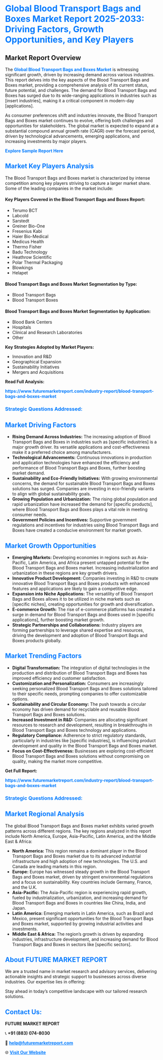 <h1 style="color: #007BFF;">Global Blood Transport Bags and Boxes Market Report 2025-2033: Driving Factors, Growth Opportunities, and Key Players</h1>

<section id="overview">
<h2>Market Report Overview</h2>
<p>The <a href="https://www.futuremarketreport.com/industry-report/blood-transport-bags-and-boxes-market" style="color: #007BFF; text-decoration: none;"><strong>Global Blood Transport Bags and Boxes Market</strong></a> is witnessing significant growth, driven by increasing demand across various industries. This report delves into the key aspects of the Blood Transport Bags and Boxes market, providing a comprehensive analysis of its current status, future potential, and challenges. The demand for Blood Transport Bags and Boxes has surged due to its wide-ranging applications in industries such as [insert industries], making it a critical component in modern-day [applications].</p>
<p>As consumer preferences shift and industries innovate, the Blood Transport Bags and Boxes market continues to evolve, offering both challenges and opportunities for stakeholders. The global market is expected to expand at a substantial compound annual growth rate (CAGR) over the forecast period, driven by technological advancements, emerging applications, and increasing investments by major players.</p>
</section>

<section id="overview">
<p><a href="https://www.futuremarketreport.com/request-sample/reportId=78080" style="color: #007BFF; text-decoration: none;"><strong>Explore Sample Report Here</strong></a></p>
</section>

<section id="key-players">
<h2 style="color: #007BFF;">Market Key Players Analysis</h2>
<p>The Blood Transport Bags and Boxes market is characterized by intense competition among key players striving to capture a larger market share. Some of the leading companies in the market include:</p>
<h4>Key Players Covered in the Blood Transport Bags and Boxes Report:</h4>
<ul><li>Terumo BCT</li><li>Labcold</li><li>Sarstedt</li><li>Greiner Bio-One</li><li>Fresenius Kabi</li><li>Haier Bio-Medical</li><li>Medicus Health</li><li>Thermo Fisher</li><li>Badu Technology</li><li>Heathrow Scientific</li><li>Polar Thermal Packaging</li><li>Blowkings</li><li>Helapet</li></ul>
<h4>Blood Transport Bags and Boxes Market Segmentation by Type:</h4>
<ul><li>Blood Transport Bags</li><li>Blood Transport Boxes</li></ul>

<h4>Blood Transport Bags and Boxes Market Segmentation by Application:</h4>
<ul><li>Blood Bank Centers</li><li>Hospitals</li><li>Clinical and Research Laboratories</li><li>Other</li></ul>
<p><strong>Key Strategies Adopted by Market Players:</strong></p>
<ul>
<li>Innovation and R&D</li>
<li>Geographical Expansion</li>
<li>Sustainability Initiatives</li>
<li>Mergers and Acquisitions</li>
</ul>
</section>

<section>
<p><strong>Read Full Analysis: </strong></p><a href="https://www.futuremarketreport.com/industry-report/blood-transport-bags-and-boxes-market" style="color: #007BFF; text-decoration: none;"><strong>https://www.futuremarketreport.com/industry-report/blood-transport-bags-and-boxes-market</strong></a>
<h3 style="color: #007BFF;">Strategic Questions Addressed:</h3>
</section>

<section id="driving-factors">
<h2 style="color: #007BFF;">Market Driving Factors</h2>
<ul>
<li><strong>Rising Demand Across Industries:</strong> The increasing adoption of Blood Transport Bags and Boxes in industries such as [specific industries] is a major growth driver. Its versatile applications and cost-effectiveness make it a preferred choice among manufacturers.</li>
<li><strong>Technological Advancements:</strong> Continuous innovations in production and application technologies have enhanced the efficiency and performance of Blood Transport Bags and Boxes, further boosting market demand.</li>
<li><strong>Sustainability and Eco-Friendly Initiatives:</strong> With growing environmental concerns, the demand for sustainable Blood Transport Bags and Boxes solutions has surged. Companies are investing in eco-friendly variants to align with global sustainability goals.</li>
<li><strong>Growing Population and Urbanization:</strong> The rising global population and rapid urbanization have increased the demand for [specific products], where Blood Transport Bags and Boxes plays a vital role in meeting consumer needs.</li>
<li><strong>Government Policies and Incentives:</strong> Supportive government regulations and incentives for industries using Blood Transport Bags and Boxes have created a conducive environment for market growth.</li>
</ul>
</section>

<section id="growth-opportunities">
<h2 style="color: #007BFF;">Market Growth Opportunities</h2>
<ul>
<li><strong>Emerging Markets:</strong> Developing economies in regions such as Asia-Pacific, Latin America, and Africa present untapped potential for the Blood Transport Bags and Boxes market. Increasing industrialization and urbanization in these regions are key growth drivers.</li>
<li><strong>Innovative Product Development:</strong> Companies investing in R&D to create innovative Blood Transport Bags and Boxes products with enhanced features and applications are likely to gain a competitive edge.</li>
<li><strong>Expansion into Niche Applications:</strong> The versatility of Blood Transport Bags and Boxes allows it to be utilized in niche markets such as [specific niches], creating opportunities for growth and diversification.</li>
<li><strong>E-commerce Growth:</strong> The rise of e-commerce platforms has created a surge in demand for Blood Transport Bags and Boxes used in [specific applications], further boosting market growth.</li>
<li><strong>Strategic Partnerships and Collaborations:</strong> Industry players are forming partnerships to leverage shared expertise and resources, driving the development and adoption of Blood Transport Bags and Boxes products globally.</li>
</ul>
</section>

<section id="trending-factors">
<h2 style="color: #007BFF;">Market Trending Factors</h2>
<ul>
<li><strong>Digital Transformation:</strong> The integration of digital technologies in the production and distribution of Blood Transport Bags and Boxes has improved efficiency and customer satisfaction.</li>
<li><strong>Customization and Personalization:</strong> Consumers are increasingly seeking personalized Blood Transport Bags and Boxes solutions tailored to their specific needs, prompting companies to offer customizable options.</li>
<li><strong>Sustainability and Circular Economy:</strong> The push towards a circular economy has driven demand for recyclable and reusable Blood Transport Bags and Boxes solutions.</li>
<li><strong>Increased Investment in R&D:</strong> Companies are allocating significant resources to research and development, resulting in breakthroughs in Blood Transport Bags and Boxes technology and applications.</li>
<li><strong>Regulatory Compliance:</strong> Adherence to strict regulatory standards, particularly in industries like [specific industries], is influencing product development and quality in the Blood Transport Bags and Boxes market.</li>
<li><strong>Focus on Cost-Effectiveness:</strong> Businesses are exploring cost-efficient Blood Transport Bags and Boxes solutions without compromising on quality, making the market more competitive.</li>
</ul>
</section>

<section>
<p><strong>Get Full Report: </strong></p><a href="https://www.futuremarketreport.com/industry-report/blood-transport-bags-and-boxes-market" style="color: #007BFF; text-decoration: none;"><strong>https://www.futuremarketreport.com/industry-report/blood-transport-bags-and-boxes-market</strong></a>
<h3 style="color: #007BFF;">Strategic Questions Addressed:</h3>
</section>


<section id="regional-analysis">
<h2 style="color: #007BFF;">Market Regional Analysis</h2>
<p>The global Blood Transport Bags and Boxes market exhibits varied growth patterns across different regions. The key regions analyzed in this report include North America, Europe, Asia-Pacific, Latin America, and the Middle East & Africa:</p>
<ul>
<li><strong>North America:</strong> This region remains a dominant player in the Blood Transport Bags and Boxes market due to its advanced industrial infrastructure and high adoption of new technologies. The U.S. and Canada are leading markets in this region.</li>
<li><strong>Europe:</strong> Europe has witnessed steady growth in the Blood Transport Bags and Boxes market, driven by stringent environmental regulations and a focus on sustainability. Key countries include Germany, France, and the U.K.</li>
<li><strong>Asia-Pacific:</strong> The Asia-Pacific region is experiencing rapid growth, fueled by industrialization, urbanization, and increasing demand for Blood Transport Bags and Boxes in countries like China, India, and Japan.</li>
<li><strong>Latin America:</strong> Emerging markets in Latin America, such as Brazil and Mexico, present significant opportunities for the Blood Transport Bags and Boxes market, supported by growing industrial activities and investments.</li>
<li><strong>Middle East & Africa:</strong> The region’s growth is driven by expanding industries, infrastructure development, and increasing demand for Blood Transport Bags and Boxes in sectors like [specific sectors].</li>
</ul>
</section>

<footer>
<h2 style="color: #007BFF;">About FUTURE MARKET REPORT</h2>
<p>We are a trusted name in market research and advisory services, delivering actionable insights and strategic support to businesses across diverse industries. Our expertise lies in offering:</p>

<p>Stay ahead in today’s competitive landscape with our tailored research solutions.</p>

<h2 style="color: #007BFF;">Contact Us:</h2>
<p><strong>FUTURE MARKET REPORT</strong></p>
<p>📞 <strong>+91 (883) 074-8030</strong></p>
<p>📧 <strong><a href="mailto:help@futuremarketreport.com" style="color: #007BFF;">help@futuremarketreport.com</a></strong></p>
<p>🌐 <strong><a href="https://www.futuremarketreport.com/" style="color: #007BFF;">Visit Our Website</a></strong></p>
</footer>